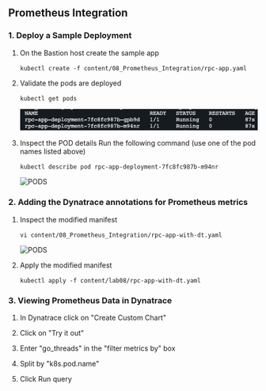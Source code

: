 ## Prometheus Integration

### 1. Deploy a Sample Deployment

1. On the Bastion host create the sample app
   ```
   kubectl create -f content/08_Prometheus_Integration/rpc-app.yaml
   ```

2. Validate the pods are deployed
   ```
   kubectl get pods
   ```
   ![PODS](../../assets/images/lab8-rpcapp.png)

3. Inspect the POD details
   Run the following command (use one of the pod names listed above)

   ```
   kubectl describe pod rpc-app-deployment-7fc8fc987b-m94nr
   ```   
   ![PODS](../../assets/images/rpcappdsc.png)

### 2. Adding the Dynatrace annotations for Prometheus metrics

1. Inspect the modified manifest
   ```
   vi content/08_Prometheus_Integration/rpc-app-with-dt.yaml
   ```
   ![PODS](../../assets/images/rpcappmod.png)


2. Apply the modified manifest
   ```
   kubectl apply -f content/lab08/rpc-app-with-dt.yaml
   ```

### 3. Viewing Prometheus Data in Dynatrace   

1. In Dynatrace click on "Create Custom Chart"

2. Click on "Try it out"

3. Enter "go_threads" in the "filter metrics by" box

4. Split by "k8s.pod.name"

5. Click Run query
